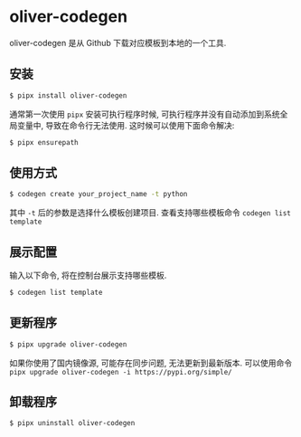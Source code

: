 # oliver-codegen 
oliver-codegen 是从 Github 下载对应模板到本地的一个工具.


## 安装
```bash
$ pipx install oliver-codegen
```
通常第一次使用 `pipx` 安装可执行程序时候, 可执行程序并没有自动添加到系统全局变量中, 导致在命令行无法使用. 这时候可以使用下面命令解决:
```bash
$ pipx ensurepath
```

## 使用方式
```bash
$ codegen create your_project_name -t python
```
其中 `-t` 后的参数是选择什么模板创建项目. 查看支持哪些模板命令 `codegen list template`


## 展示配置
输入以下命令, 将在控制台展示支持哪些模板.
```bash
$ codegen list template
```


## 更新程序
```bash
$ pipx upgrade oliver-codegen
```
如果你使用了国内镜像源, 可能存在同步问题, 无法更新到最新版本. 可以使用命令 `pipx upgrade oliver-codegen -i https://pypi.org/simple/`

## 卸载程序
```bash
$ pipx uninstall oliver-codegen
```
